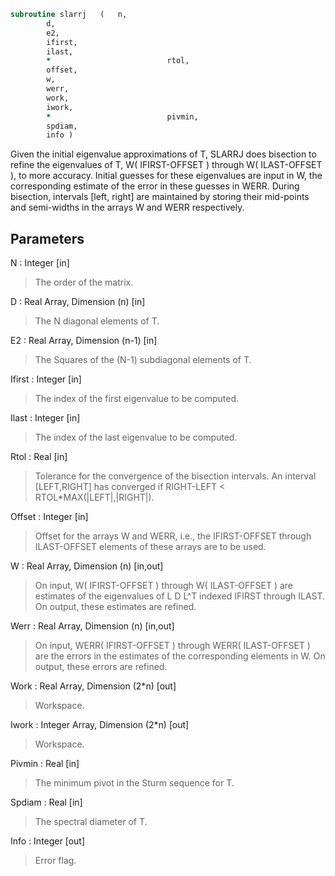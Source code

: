 ```fortran
subroutine slarrj	(	n,
		d,
		e2,
		ifirst,
		ilast,
		*                          rtol,
		offset,
		w,
		werr,
		work,
		iwork,
		*                          pivmin,
		spdiam,
		info )
```

 Given the initial eigenvalue approximations of T, SLARRJ
 does  bisection to refine the eigenvalues of T,
 W( IFIRST-OFFSET ) through W( ILAST-OFFSET ), to more accuracy. Initial
 guesses for these eigenvalues are input in W, the corresponding estimate
 of the error in these guesses in WERR. During bisection, intervals
 [left, right] are maintained by storing their mid-points and
 semi-widths in the arrays W and WERR respectively.

## Parameters
N : Integer [in]
> The order of the matrix.

D : Real Array, Dimension (n) [in]
> The N diagonal elements of T.

E2 : Real Array, Dimension (n-1) [in]
> The Squares of the (N-1) subdiagonal elements of T.

Ifirst : Integer [in]
> The index of the first eigenvalue to be computed.

Ilast : Integer [in]
> The index of the last eigenvalue to be computed.

Rtol : Real [in]
> Tolerance for the convergence of the bisection intervals.
> An interval [LEFT,RIGHT] has converged if
> RIGHT-LEFT < RTOL*MAX(|LEFT|,|RIGHT|).

Offset : Integer [in]
> Offset for the arrays W and WERR, i.e., the IFIRST-OFFSET
> through ILAST-OFFSET elements of these arrays are to be used.

W : Real Array, Dimension (n) [in,out]
> On input, W( IFIRST-OFFSET ) through W( ILAST-OFFSET ) are
> estimates of the eigenvalues of L D L^T indexed IFIRST through
> ILAST.
> On output, these estimates are refined.

Werr : Real Array, Dimension (n) [in,out]
> On input, WERR( IFIRST-OFFSET ) through WERR( ILAST-OFFSET ) are
> the errors in the estimates of the corresponding elements in W.
> On output, these errors are refined.

Work : Real Array, Dimension (2*n) [out]
> Workspace.

Iwork : Integer Array, Dimension (2*n) [out]
> Workspace.

Pivmin : Real [in]
> The minimum pivot in the Sturm sequence for T.

Spdiam : Real [in]
> The spectral diameter of T.

Info : Integer [out]
> Error flag.

